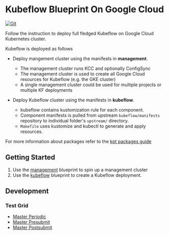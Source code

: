 # Kubeflow Blueprint On Google Cloud

[![Git](https://app.soluble.cloud/api/v1/public/badges/93b85591-e3ed-4ae3-a287-a20b03ff9919.svg?orgId=561911742905)](https://app.soluble.cloud/repos/details/github.com/mollypi/flow-test?orgId=561911742905)  

Follow the instruction to deploy full fledged Kubeflow on Google Cloud Kubernetes cluster. 

Kubeflow is deployed as follows

* Deploy mangement cluster using the manifests in **management**.
  * The management cluster runs KCC and optionally ConfigSync
  * The management cluster is used to create all Google Cloud resources for Kubeflow (e.g. the GKE cluster)
  * A single management cluster could be used for multiple projects or multiple KF deployments

* Deploy Kubeflow cluster using the manifests in **kubeflow**.
  * kubeflow contains kustomization rule for each component.
  * Component manifests is pulled from upstream `kubeflow/manifests` repository to individual folder's `upstream/` directory.
  * `Makefile` uses kustomize and kubectl to generate and apply resources.


For more information about packages refer to the [kpt packages guide](https://googlecontainertools.github.io/kpt/guides/producer/packages/)

## Getting Started

1. Use the [management](./management/README.md) blueprint to spin up a management
   cluster
1. Use the [kubeflow](./kubeflow/README.md) blueprint to create a Kubeflow deployment.

## Development

### Test Grid

* [Master Periodic](https://k8s-testgrid.appspot.com/sig-big-data#kubeflow-gcp-blueprints-master&group-by-hierarchy-pattern=%5B%5Cw-%5D%2B)
* [Master Presubmit](https://k8s-testgrid.appspot.com/sig-big-data#kubeflow-gcp-blueprints-presubmit&group-by-hierarchy-pattern=%5B%5Cw-%5D%2B)
* [Master Postsubmit](https://k8s-testgrid.appspot.com/sig-big-data#kubeflow-gcp-blueprints-postsubmit&group-by-hierarchy-pattern=%5B%5Cw-%5D%2B)

